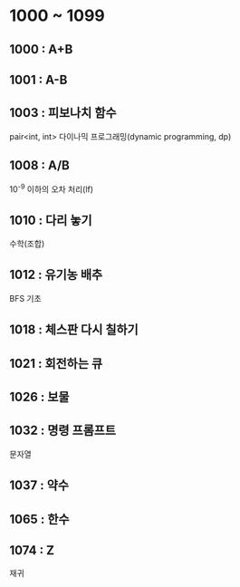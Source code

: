 # 1000 ~ 1099


## 1000 : A+B

## 1001 : A-B

## 1003 : 피보나치 함수
pair<int, int>
다이나믹 프로그래밍(dynamic programming, dp)

## 1008 : A/B
10<sup>-9</sup> 이하의 오차 처리(lf)

## 1010 : 다리 놓기
수학(조합)

## 1012 : 유기농 배추
BFS 기초

## 1018 : 체스판 다시 칠하기

## 1021 : 회전하는 큐

## 1026 : 보물

## 1032 : 명령 프롬프트
문자열

## 1037 : 약수

## 1065 : 한수

## 1074 : Z
재귀


